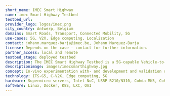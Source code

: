 ```yaml
---
short_name: IMEC Smart Highway
name: imec Smart Highway Testbed
testbed_url: 
provider_logo: logos/imec.png
city_country: Antwerp, Belgium
domains: Smart Roads, Transport, Connected Mobility, 5G
use-cases: 5G, V2X, Edge computing, Localization
contact: johann.marquez-barja@imec.be, Johann Marquez-Barja
license: Depends on the case – contact for further information.
partner_access: local and remote
testbed_stage: deployed testbed
description: The IMEC Smart Highway Testbed is a 5G-capable Vehicle-to-Everything (V2X) testbed deployed at the E313 Highway in Antwerp. It contains 7 Road-side units (RSUs) mounted in the gantries over the highway as well as a number of vehicle-mounted Onboard Units (OBUs). Every RSU and OBU is equipped with radios for communication via the ITS-G5 and C-V2X V2X-standards. In addition they are each also equipped with a powerful local 'compute unit' and an SDR (USRP N310 in the RSUs, B210 in the OBUs). These not only enabled 5G-capabilities in the testbed but also enable experimentation with edge computing use cases and with new and upcoming communication standards. The testbed is also equipped with high-precision GNSS receivers (accurate to within 1cm, 5ns). These not only support the various V2X use cases but also serve as a useful baseline in the development of new localization technologies.
descriptionimage: images/imecsmarthighway.jpg
concept: In-vivo experimentation with- and development and validation of- current and new 5G, V2X, edge computing and localization technologies.
technology: ITS-G5, C-V2X, Edge computing, 5G
hardware: Supermicro servers, Intel NuC, USRP B210/N310, Cohda MK5, Cohda MK6c, Septentrio m2a GNSS receivers
software: Linux, Docker, K8S, LXC, OAI
---
```

